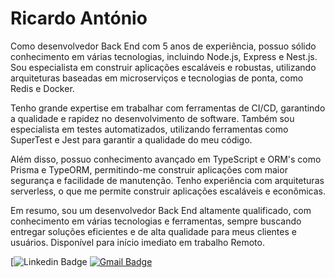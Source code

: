 # Ricardo António
Como desenvolvedor Back End com 5 anos de experiência, possuo sólido conhecimento em várias tecnologias, incluindo Node.js, Express e Nest.js. Sou especialista em construir aplicações escaláveis e robustas, utilizando arquiteturas baseadas em microserviços e tecnologias de ponta, como Redis e Docker.<p/>
<p>Tenho grande expertise em trabalhar com ferramentas de CI/CD, garantindo a qualidade e rapidez no desenvolvimento de software. Também sou especialista em testes automatizados, utilizando ferramentas como SuperTest e Jest para garantir a qualidade do meu código.<p/> 
<p>Além disso, possuo conhecimento avançado em TypeScript e ORM's como Prisma e TypeORM, permitindo-me construir aplicações com maior segurança e facilidade de manutenção. Tenho experiência com arquiteturas serverless, o que me permite construir aplicações escaláveis e econômicas.<p/> 
<p>Em resumo, sou um desenvolvedor Back End altamente qualificado, com conhecimento em várias tecnologias e ferramentas, sempre buscando entregar soluções eficientes e de alta qualidade para meus clientes e usuários. Disponível para início imediato em trabalho Remoto.<p/>

[![Linkedin Badge](https://img.shields.io/badge/-Ricardo%20António-00875f?style=flat-square&logo=Linkedin&logoColor=white&link=https://www.linkedin.com/in/ricardo-joão-antónio-10b996220/)
[![Gmail Badge](https://img.shields.io/badge/-ricardojoaoantonio2@gmail.com-00875f?style=flat-square&logo=Gmail&logoColor=white&link=mailto:ricardojoaoantonio2@gmail.com)](mailto:ricardojoaoantonio2@gmail.com)
